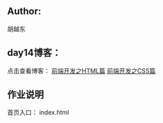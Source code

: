 ## Author:
胡越东

## day14博客：
点击查看博客：
[前端开发之HTML篇](http://www.cnblogs.com/huyuedong/p/6036648.html)
[前端开发之CSS篇](http://www.cnblogs.com/huyuedong/p/6049157.html)

## 作业说明
首页入口： index.html



